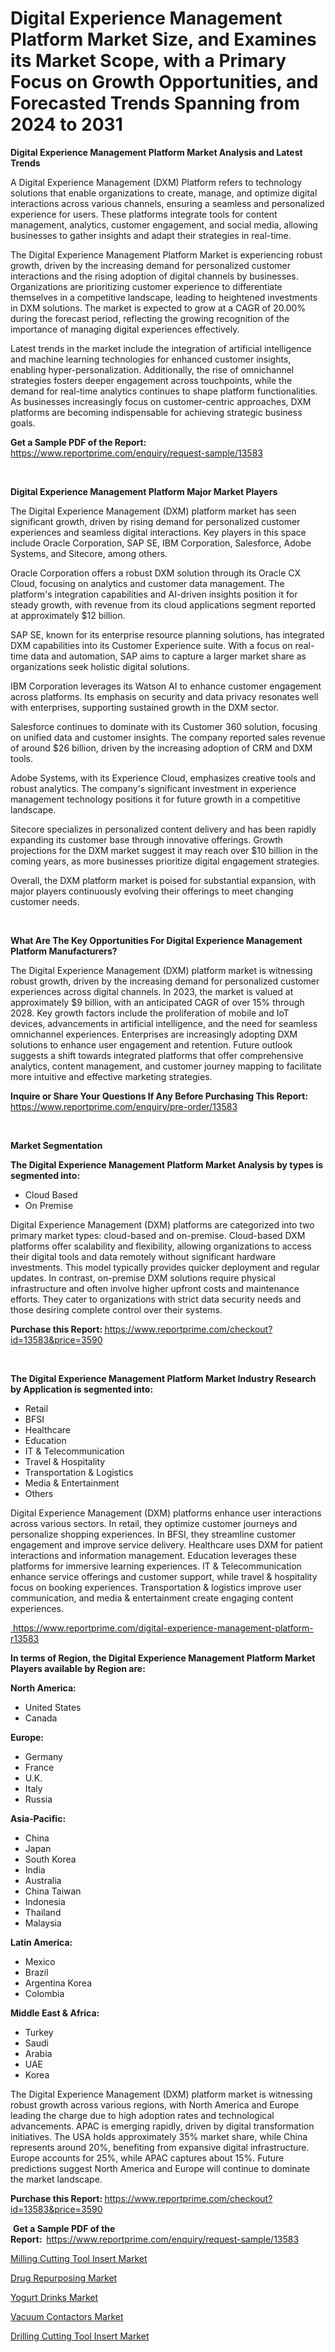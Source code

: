 <p><h1>Digital Experience Management Platform Market Size, and Examines its Market Scope, with a Primary Focus on Growth Opportunities, and Forecasted Trends Spanning from 2024 to 2031</h1></p><p><strong>Digital Experience Management Platform Market Analysis and Latest Trends</strong></p>
<p><p>A Digital Experience Management (DXM) Platform refers to technology solutions that enable organizations to create, manage, and optimize digital interactions across various channels, ensuring a seamless and personalized experience for users. These platforms integrate tools for content management, analytics, customer engagement, and social media, allowing businesses to gather insights and adapt their strategies in real-time.</p><p>The Digital Experience Management Platform Market is experiencing robust growth, driven by the increasing demand for personalized customer interactions and the rising adoption of digital channels by businesses. Organizations are prioritizing customer experience to differentiate themselves in a competitive landscape, leading to heightened investments in DXM solutions. The market is expected to grow at a CAGR of 20.00% during the forecast period, reflecting the growing recognition of the importance of managing digital experiences effectively.</p><p>Latest trends in the market include the integration of artificial intelligence and machine learning technologies for enhanced customer insights, enabling hyper-personalization. Additionally, the rise of omnichannel strategies fosters deeper engagement across touchpoints, while the demand for real-time analytics continues to shape platform functionalities. As businesses increasingly focus on customer-centric approaches, DXM platforms are becoming indispensable for achieving strategic business goals.</p></p>
<p><strong>Get a Sample PDF of the Report:&nbsp;</strong> <a href="https://www.reportprime.com/enquiry/request-sample/13583?utm_campaign=104&utm_medium=2&utm_source=Github&utm_content=ia&utm_term=29112024&utm_id=digital-experience-management-platform">https://www.reportprime.com/enquiry/request-sample/13583</a></p>
<p>&nbsp;</p>
<p><strong>Digital Experience Management Platform Major Market Players</strong></p>
<p><p>The Digital Experience Management (DXM) platform market has seen significant growth, driven by rising demand for personalized customer experiences and seamless digital interactions. Key players in this space include Oracle Corporation, SAP SE, IBM Corporation, Salesforce, Adobe Systems, and Sitecore, among others.</p><p>Oracle Corporation offers a robust DXM solution through its Oracle CX Cloud, focusing on analytics and customer data management. The platform's integration capabilities and AI-driven insights position it for steady growth, with revenue from its cloud applications segment reported at approximately $12 billion.</p><p>SAP SE, known for its enterprise resource planning solutions, has integrated DXM capabilities into its Customer Experience suite. With a focus on real-time data and automation, SAP aims to capture a larger market share as organizations seek holistic digital solutions.</p><p>IBM Corporation leverages its Watson AI to enhance customer engagement across platforms. Its emphasis on security and data privacy resonates well with enterprises, supporting sustained growth in the DXM sector.</p><p>Salesforce continues to dominate with its Customer 360 solution, focusing on unified data and customer insights. The company reported sales revenue of around $26 billion, driven by the increasing adoption of CRM and DXM tools.</p><p>Adobe Systems, with its Experience Cloud, emphasizes creative tools and robust analytics. The company's significant investment in experience management technology positions it for future growth in a competitive landscape.</p><p>Sitecore specializes in personalized content delivery and has been rapidly expanding its customer base through innovative offerings. Growth projections for the DXM market suggest it may reach over $10 billion in the coming years, as more businesses prioritize digital engagement strategies.</p><p>Overall, the DXM platform market is poised for substantial expansion, with major players continuously evolving their offerings to meet changing customer needs.</p></p>
<p>&nbsp;</p>
<p><strong>What Are The Key Opportunities For Digital Experience Management Platform Manufacturers?</strong></p>
<p><p>The Digital Experience Management (DXM) platform market is witnessing robust growth, driven by the increasing demand for personalized customer experiences across digital channels. In 2023, the market is valued at approximately $9 billion, with an anticipated CAGR of over 15% through 2028. Key growth factors include the proliferation of mobile and IoT devices, advancements in artificial intelligence, and the need for seamless omnichannel experiences. Enterprises are increasingly adopting DXM solutions to enhance user engagement and retention. Future outlook suggests a shift towards integrated platforms that offer comprehensive analytics, content management, and customer journey mapping to facilitate more intuitive and effective marketing strategies.</p></p>
<p><strong>Inquire or Share Your Questions If Any Before Purchasing This Report:</strong> <a href="https://www.reportprime.com/enquiry/pre-order/13583?utm_campaign=104&utm_medium=2&utm_source=Github&utm_content=ia&utm_term=29112024&utm_id=digital-experience-management-platform">https://www.reportprime.com/enquiry/pre-order/13583</a></p>
<p>&nbsp;</p>
<p><strong>Market Segmentation</strong></p>
<p><strong>The Digital Experience Management Platform Market Analysis by types is segmented into:</strong></p>
<p><ul><li>Cloud Based</li><li>On Premise</li></ul></p>
<p><p>Digital Experience Management (DXM) platforms are categorized into two primary market types: cloud-based and on-premise. Cloud-based DXM platforms offer scalability and flexibility, allowing organizations to access their digital tools and data remotely without significant hardware investments. This model typically provides quicker deployment and regular updates. In contrast, on-premise DXM solutions require physical infrastructure and often involve higher upfront costs and maintenance efforts. They cater to organizations with strict data security needs and those desiring complete control over their systems.</p></p>
<p><strong>Purchase this Report:&nbsp;</strong><a href="https://www.reportprime.com/checkout?id=13583&price=3590&utm_campaign=104&utm_medium=2&utm_source=Github&utm_content=ia&utm_term=29112024&utm_id=digital-experience-management-platform">https://www.reportprime.com/checkout?id=13583&price=3590</a></p>
<p>&nbsp;</p>
<p><strong>The Digital Experience Management Platform Market Industry Research by Application is segmented into:</strong></p>
<p><ul><li>Retail</li><li>BFSI</li><li>Healthcare</li><li>Education</li><li>IT & Telecommunication</li><li>Travel & Hospitality</li><li>Transportation & Logistics</li><li>Media & Entertainment</li><li>Others</li></ul></p>
<p><p>Digital Experience Management (DXM) platforms enhance user interactions across various sectors. In retail, they optimize customer journeys and personalize shopping experiences. In BFSI, they streamline customer engagement and improve service delivery. Healthcare uses DXM for patient interactions and information management. Education leverages these platforms for immersive learning experiences. IT & Telecommunication enhance service offerings and customer support, while travel & hospitality focus on booking experiences. Transportation & logistics improve user communication, and media & entertainment create engaging content experiences.</p></p>
<p><a href="https://www.reportprime.com/digital-experience-management-platform-r13583?utm_campaign=104&utm_medium=2&utm_source=Github&utm_content=ia&utm_term=29112024&utm_id=digital-experience-management-platform">&nbsp;https://www.reportprime.com/digital-experience-management-platform-r13583</a></p>
<p><strong>In terms of Region, the Digital Experience Management Platform Market Players available by Region are:</strong></p>
<p>
    <p> <strong> North America: </strong>
        <ul>
            <li>United States</li>
            <li>Canada</li>
        </ul>
        </p> 
    <p> <strong> Europe: </strong>
        <ul>
            <li>Germany</li>
            <li>France</li>
            <li>U.K.</li>
            <li>Italy</li>
            <li>Russia</li>
        </ul>
        </p> 
    <p> <strong> Asia-Pacific: </strong>
        <ul>
            <li>China</li>
            <li>Japan</li>
            <li>South Korea</li>
            <li>India</li>
            <li>Australia</li>
            <li>China Taiwan</li>
            <li>Indonesia</li>
            <li>Thailand</li>
            <li>Malaysia</li>
        </ul>
        </p> 
    <p> <strong> Latin America: </strong>
        <ul>
            <li>Mexico</li>
            <li>Brazil</li>
            <li>Argentina Korea</li>
            <li>Colombia</li>
        </ul>
        </p> 
    <p> <strong> Middle East & Africa: </strong>
        <ul>
            <li>Turkey</li>
            <li>Saudi</li>
            <li>Arabia</li>
            <li>UAE</li>
            <li>Korea</li>
        </ul>
    </p>
    </p>
<p><p>The Digital Experience Management (DXM) platform market is witnessing robust growth across various regions, with North America and Europe leading the charge due to high adoption rates and technological advancements. APAC is emerging rapidly, driven by digital transformation initiatives. The USA holds approximately 35% market share, while China represents around 20%, benefiting from expansive digital infrastructure. Europe accounts for 25%, while APAC captures about 15%. Future predictions suggest North America and Europe will continue to dominate the market landscape.</p></p>
<p><strong>Purchase this Report: </strong><a href="https://www.reportprime.com/checkout?id=13583&price=3590&utm_campaign=104&utm_medium=2&utm_source=Github&utm_content=ia&utm_term=29112024&utm_id=digital-experience-management-platform">https://www.reportprime.com/checkout?id=13583&price=3590</a></p>
<p>&nbsp;<strong>Get a Sample PDF of the Report:&nbsp;&nbsp;</strong><a href="https://www.reportprime.com/enquiry/request-sample/13583?utm_campaign=104&utm_medium=2&utm_source=Github&utm_content=ia&utm_term=29112024&utm_id=digital-experience-management-platform">https://www.reportprime.com/enquiry/request-sample/13583</a></p>
<p><strong></strong></p>
<p><p><a href="https://issuu.com/reportprime-2/docs/milling-cutting-tool-insert-market-size-2030.pptx?utm_campaign=104&utm_medium=2&utm_source=Github&utm_content=ia&utm_term=29112024&utm_id=digital-experience-management-platform">Milling Cutting Tool Insert Market</a></p><p><a href="https://github.com/borgmrikki329/Market-Research-Report-List-1/blob/main/drug-repurposing-market.md?utm_campaign=104&utm_medium=2&utm_source=Github&utm_content=ia&utm_term=29112024&utm_id=digital-experience-management-platform">Drug Repurposing Market</a></p><p><a href="https://www.linkedin.com/pulse/projected-growth-yogurt-drinks-market-2024-2031-142-cagr-key-ji4hf?utm_campaign=104&utm_medium=2&utm_source=Github&utm_content=ia&utm_term=29112024&utm_id=digital-experience-management-platform">Yogurt Drinks Market</a></p><p><a href="https://www.linkedin.com/pulse/unlocking-insights-vacuum-contactors-market-2024-2031-hljkf?utm_campaign=104&utm_medium=2&utm_source=Github&utm_content=ia&utm_term=29112024&utm_id=digital-experience-management-platform">Vacuum Contactors Market</a></p><p><a href="https://issuu.com/reportprime-2/docs/drilling-cutting-tool-insert-market-size-2030.pptx?utm_campaign=104&utm_medium=2&utm_source=Github&utm_content=ia&utm_term=29112024&utm_id=digital-experience-management-platform">Drilling Cutting Tool Insert Market</a></p></p>